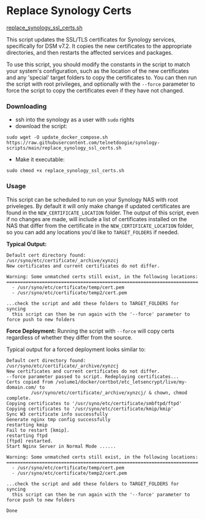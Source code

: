# Replace Synology Certs

[replace_synology_ssl_certs.sh](./replace_synology_ssl_certs.sh)

This script updates the SSL/TLS certificates for Synology services, specifically for DSM v7.2. It copies the new certificates to the appropriate directories, and then restarts the affected services and packages.

To use this script, you should modify the constants in the script to match your system's configuration, such as the location of the new certificates and any 'special' target folders to copy the certificates to. You can then run the script with root privileges, and optionally with the `--force` parameter to force the script to copy the certificates even if they have not changed.

### Downloading

* ssh into the synology as a user with `sudo` rights
* download the script:
```
sudo wget -O update_docker_compose.sh https://raw.githubusercontent.com/telnetdoogie/synology-scripts/main/replace_synology_ssl_certs.sh
```
* Make it executable:
```
sudo chmod +x replace_synology_ssl_certs.sh
```

### Usage

This script can be scheduled to run on your Synology NAS with root priveleges. By default it will only make change if updated certificates are found in the `NEW_CERTIFICATE_LOCATION` folder. The output of this script, even if no changes are made, will include a list of certificates installed on the NAS that differ from the certificate in the `NEW_CERTIFICATE_LOCATION` folder, so you can add any locations you'd like to `TARGET_FOLDERS` if needed.

**Typical Output:**
```
Default cert directory found: /usr/syno/etc/certificate/_archive/xynzcj
New certificates and current certificates do not differ.

Warning: Some unmatched certs still exist, in the following locations:
======================================================================
  - /usr/syno/etc/certificate/temp/cert.pem
  - /usr/syno/etc/certificate/temp2/cert.pem

...check the script and add these folders to TARGET_FOLDERS for syncing
  this script can then be run again with the '--force' parameter to force push to new folders
```

**Force Deployment:**
Running the script with `--force` will copy certs regardless of whether they differ from the source.

Typical output for a forced deployment looks similar to:
```
Default cert directory found: /usr/syno/etc/certificate/_archive/xynzcj
New certificates and current certificates do not differ.
--force parameter passed to script. Redeploying certificates...
Certs copied from /volume1/docker/certbot/etc_letsencrypt/live/my-domain.com/ to
         /usr/syno/etc/certificate/_archive/xynzcj/ & chown, chmod complete.
Copying certificates to '/usr/syno/etc/certificate/smbftpd/ftpd'
Copying certificates to '/usr/syno/etc/certificate/kmip/kmip'
Sync W3 certificate info successfully
Generate nginx tmp config successfully
restarting kmip
Fail to restart [kmip].
restarting ftpd
[ftpd] restarted.
Start Nginx Server in Normal Mode ......

Warning: Some unmatched certs still exist, in the following locations:
======================================================================
  - /usr/syno/etc/certificate/temp/cert.pem
  - /usr/syno/etc/certificate/temp2/cert.pem

...check the script and add these folders to TARGET_FOLDERS for syncing
  this script can then be run again with the '--force' parameter to force push to new folders

Done
```
